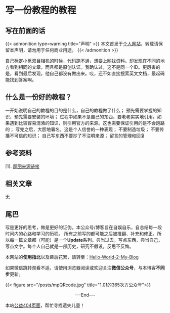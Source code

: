# 写一份教程的教程


<!--more-->



<!-- 分类文章参考

 "Books|读书"   "Episodes|影视"    "做事"    "Chat|扯淡"
  
description: 文章内容的描述.

添加图片使用下面的代码，同时将图片放到/static/posts下

{{< figure src="/posts/test.jpg" title=""  >}}

 -->
 

## 写在前面的话

{{< admonition  type=warning title="声明" >}}
本文首发于[个人网站](https://miaobingyi.com/)，转载请保留本声明，请勿用于任何商业用途。
{{< /admonition >}}


自己标定小觅双目相机的时候，代码跑不通，想要上网找资料。却发现在不同的地方看到相同的文章，而且都是原创认证。我确认过，这不是同一个ID。更厉害的是，看到最后发现，他自己都没有做出来。哎，还不如直接搜索英文文档，最起码能找到答案啊。



## 什么是一份好的教程？

一开始说明自己的教程的目的是什么，自己的教程做了什么；
预先需要掌握的知识，预先需要安装的环境；
过程中如果不是自己的东西，要老老实实地引用。如果遇到比较容易混淆的知识，则引用官方的来源。这也需要保证引用的是不会跑路的；
写完之后，大胆地署名，这是个人信誉的一种表现；
不要制造垃圾；
不要传播不可信的知识；
自己写东西不要抄了不注明来源；
留言的管理和回复



## 参考资料

[1]. [题图来源链接](http://www.enterstageright.com/archive/articles/0416/bartforprez.htm)

## 相关文章 

无

## 尾巴
写是更好的思考，做是更好的证伪。本公众号/博客旨在自娱自乐，自总结每一段时间内的心路和学习的历程。 所有之前写的都可能之后被推翻、补充和修正。所以每一篇文章都（可能）是一个**Update**系列。典当过去，写点东西，典当自己，写点文字。每个人自己就是一部历史，研究不假设，反思不反悔。

本网站的**使用指北**以及幕后花絮，请转至：[Hello-World-2-My-Blog](https://miaobingyi.com/2018/hello-my-own-website/)

如果微信跳转观看不适，请使用浏览器阅读或欢迎关注**微信公众号**，与本博客**不同步**更新。

{{< figure src="/posts/mpQRcode.jpg" title="1.01的365次方公众号">}}

<center>  ---End---  </center>

本站[公益404页面](https://miaobingyi.com/404)，帮忙寻找遗失儿童！
